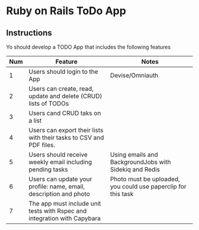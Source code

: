 # Ruby on Rails ToDo App

## Instructions

Yo should develop a TODO App that includes the following features

Num | Feature | Notes
----- | ---- | ---- 
1 | Users should login to the App | Devise/Omniauth  
2 | Users can create, read, update and delete (CRUD) lists of TODOs |
3 | Users cand CRUD taks on a list |
4 | Users can export their lists with their tasks to CSV and PDF files. |
5 | Users should receive weekly email including pending tasks | Using emails and BackgroundJobs with Sidekiq and Redis
6 | Users can update your profile: name, email, description and photo | Photo must be uploaded, you could use paperclip for this task
7 | The app must include unit tests with Rspec and integration with Capybara |
